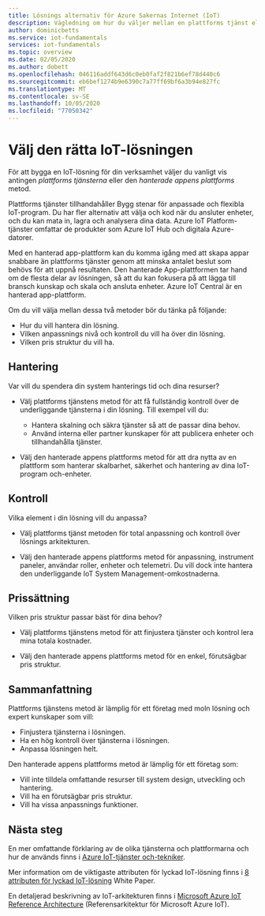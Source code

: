 ```yaml
---
title: Lösnings alternativ för Azure Sakernas Internet (IoT)
description: Vägledning om hur du väljer mellan en plattforms tjänst eller en hanterad app Platform-metod för att skapa en IoT-lösning. Platform service-metoden använder tjänster som IoT Hub och digital, dubbla som bygg stenar. Den hanterade appens plattforms metod använder IoT Central för att snabbt komma igång.
author: dominicbetts
ms.service: iot-fundamentals
services: iot-fundamentals
ms.topic: overview
ms.date: 02/05/2020
ms.author: dobett
ms.openlocfilehash: 046116addf643d6c0eb0faf2f821b6ef78d440c6
ms.sourcegitcommit: eb6bef1274b9e6390c7a77ff69bf6a3b94e827fc
ms.translationtype: MT
ms.contentlocale: sv-SE
ms.lasthandoff: 10/05/2020
ms.locfileid: "77050342"
---
```

# <a name="choose-the-right-iot-solution"></a>Välj den rätta IoT-lösningen

För att bygga en IoT-lösning för din verksamhet väljer du vanligt vis antingen *plattforms tjänsterna* eller den *hanterade appens plattforms* metod.

Plattforms tjänster tillhandahåller Bygg stenar för anpassade och flexibla IoT-program. Du har fler alternativ att välja och kod när du ansluter enheter, och du kan mata in, lagra och analysera dina data. Azure IoT Platform-tjänster omfattar de produkter som Azure IoT Hub och digitala Azure-datorer.

Med en hanterad app-plattform kan du komma igång med att skapa appar snabbare än plattforms tjänster genom att minska antalet beslut som behövs för att uppnå resultaten. Den hanterade App-plattformen tar hand om de flesta delar av lösningen, så att du kan fokusera på att lägga till bransch kunskap och skala och ansluta enheter. Azure IoT Central är en hanterad app-plattform.

Om du vill välja mellan dessa två metoder bör du tänka på följande:

- Hur du vill hantera din lösning.
- Vilken anpassnings nivå och kontroll du vill ha över din lösning.
- Vilken pris struktur du vill ha.

## <a name="management"></a>Hantering

Var vill du spendera din system hanterings tid och dina resurser? 

- Välj plattforms tjänstens metod för att få fullständig kontroll över de underliggande tjänsterna i din lösning. Till exempel vill du:

    - Hantera skalning och säkra tjänster så att de passar dina behov.
    - Använd interna eller partner kunskaper för att publicera enheter och tillhandahålla tjänster.

- Välj den hanterade appens plattforms metod för att dra nytta av en plattform som hanterar skalbarhet, säkerhet och hantering av dina IoT-program och-enheter.

## <a name="control"></a>Kontroll

Vilka element i din lösning vill du anpassa?

- Välj plattforms tjänst metoden för total anpassning och kontroll över lösnings arkitekturen.

- Välj den hanterade appens plattforms metod för anpassning, instrument paneler, användar roller, enheter och telemetri. Du vill dock inte hantera den underliggande IoT System Management-omkostnaderna.

## <a name="pricing"></a>Prissättning

Vilken pris struktur passar bäst för dina behov?

- Välj plattforms tjänstens metod för att finjustera tjänster och kontrol lera mina totala kostnader.

- Välj den hanterade appens plattforms metod för en enkel, förutsägbar pris struktur.

## <a name="summary"></a>Sammanfattning

Plattforms tjänstens metod är lämplig för ett företag med moln lösning och expert kunskaper som vill:

- Finjustera tjänsterna i lösningen.
- Ha en hög kontroll över tjänsterna i lösningen.
- Anpassa lösningen helt.

Den hanterade appens plattforms metod är lämplig för ett företag som:

- Vill inte tilldela omfattande resurser till system design, utveckling och hantering.
- Vill ha en förutsägbar pris struktur.
- Vill ha vissa anpassnings funktioner.

## <a name="next-steps"></a>Nästa steg

En mer omfattande förklaring av de olika tjänsterna och plattformarna och hur de används finns i [Azure IoT-tjänster och-tekniker](iot-services-and-technologies.md).

Mer information om de viktigaste attributen för lyckad IoT-lösning finns i [8 attributen för lyckad IoT-lösning](https://aka.ms/8attributes) White Paper.

En detaljerad beskrivning av IoT-arkitekturen finns i [Microsoft Azure IoT Reference Architecture](https://aka.ms/iotrefarchitecture) (Referensarkitektur för Microsoft Azure IoT).
